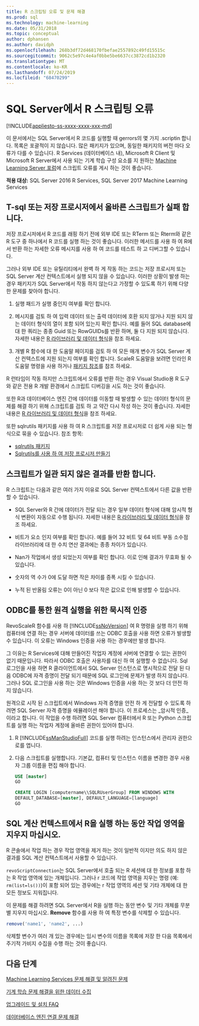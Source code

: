 ```yaml
---
title: R 스크립팅 오류 및 문제 해결
ms.prod: sql
ms.technology: machine-learning
ms.date: 05/31/2018
ms.topic: conceptual
author: dphansen
ms.author: davidph
ms.openlocfilehash: 268b3df72d468170fbefae2557892c49fd15515c
ms.sourcegitcommit: 9062c5e97c4e4af0bbe5be6637cc3872cd1b2320
ms.translationtype: MT
ms.contentlocale: ko-KR
ms.lasthandoff: 07/24/2019
ms.locfileid: "68470299"
---
```

# <a name="r-scripting-errors-in-sql-server"></a>SQL Server에서 R 스크립팅 오류
[!INCLUDE[appliesto-ss-xxxx-xxxx-xxx-md](../includes/appliesto-ss-xxxx-xxxx-xxx-md.md)]

이 문서에서는 SQL Server에서 R 코드를 실행할 때 gerrors의 몇 가지 .scriptin 합니다. 목록은 포괄적이 지 않습니다. 많은 패키지가 있으며, 동일한 패키지의 버전 마다 오류가 다를 수 있습니다. R Services (데이터베이스 내), Microsoft R Client 및 Microsoft R Server에서 사용 되는 기계 학습 구성 요소를 지 원하는 [Machine Learning Server 포럼](https://social.msdn.microsoft.com/Forums/en-US/home?category=MicrosoftR)에 스크립트 오류를 게시 하는 것이 좋습니다.

**적용 대상:** SQL Server 2016 R Services, SQL Server 2017 Machine Learning Services


## <a name="valid-script-fails-in-t-sql-or-in-stored-procedures"></a>T-sql 또는 저장 프로시저에서 올바른 스크립트가 실패 합니다.

저장 프로시저에서 R 코드를 래핑 하기 전에 외부 IDE 또는 RTerm 또는 Rterm와 같은 R 도구 중 하나에서 R 코드를 실행 하는 것이 좋습니다. 이러한 메서드를 사용 하 여 R에서 반환 하는 자세한 오류 메시지를 사용 하 여 코드를 테스트 하 고 디버그할 수 있습니다.

그러나 외부 IDE 또는 유틸리티에서 완벽 하 게 작동 하는 코드는 저장 프로시저 또는 SQL Server 계산 컨텍스트에서 실행 되지 않을 수 있습니다. 이러한 상황이 발생 하는 경우 패키지가 SQL Server에서 작동 하지 않는다고 가정할 수 있도록 하기 위해 다양 한 문제를 찾아야 합니다.

1. 실행 패드가 실행 중인지 여부를 확인 합니다.

2. 메시지를 검토 하 여 입력 데이터 또는 출력 데이터에 호환 되지 않거나 지원 되지 않는 데이터 형식의 열이 포함 되어 있는지 확인 합니다. 예를 들어 SQL database에 대 한 쿼리는 종종 Guid 또는 RowGUIDs를 반환 하며, 둘 다 지원 되지 않습니다. 자세한 내용은 [R 라이브러리 및 데이터 형식](r/r-libraries-and-data-types.md)을 참조 하세요.

3. 개별 R 함수에 대 한 도움말 페이지를 검토 하 여 모든 매개 변수가 SQL Server 계산 컨텍스트에 지원 되는지 여부를 확인 합니다. ScaleR 도움말을 보려면 인라인 R 도움말 명령을 사용 하거나 [패키지 참조](https://docs.microsoft.com/r-server/r-reference/revoscaler/revoscaler)를 참조 하세요.

R 런타임이 작동 하지만 스크립트에서 오류를 반환 하는 경우 Visual Studio용 R 도구와 같은 전용 R 개발 환경에서 스크립트 디버깅을 시도 하는 것이 좋습니다.

또한 R과 데이터베이스 엔진 간에 데이터를 이동할 때 발생할 수 있는 데이터 형식의 문제를 해결 하기 위해 스크립트를 검토 하 고 약간 다시 작성 하는 것이 좋습니다. 자세한 내용은 [R 라이브러리 및 데이터 형식](r/r-libraries-and-data-types.md)을 참조 하세요.

또한 sqlrutils 패키지를 사용 하 여 R 스크립트를 저장 프로시저로 더 쉽게 사용 되는 형식으로 묶을 수 있습니다. 참조 항목:
* [sqlrutils 패키지](r/ref-r-sqlrutils.md)
* [Sqlrutils를 사용 하 여 저장 프로시저 만들기](r/how-to-create-a-stored-procedure-using-sqlrutils.md)

## <a name="script-returns-inconsistent-results"></a>스크립트가 일관 되지 않은 결과를 반환 합니다.

R 스크립트는 다음과 같은 여러 가지 이유로 SQL Server 컨텍스트에서 다른 값을 반환할 수 있습니다.

- SQL Server와 R 간에 데이터가 전달 되는 경우 일부 데이터 형식에 대해 암시적 형식 변환이 자동으로 수행 됩니다. 자세한 내용은 [R 라이브러리 및 데이터 형식](r/r-libraries-and-data-types.md)을 참조 하세요.

- 비트가 요소 인지 여부를 확인 합니다. 예를 들어 32 비트 및 64 비트 부동 소수점 라이브러리에 대 한 수치 연산 결과에는 종종 차이가 있습니다.

- Nan가 작업에서 생성 되었는지 여부를 확인 합니다. 이로 인해 결과가 무효화 될 수 있습니다.

- 숫자의 역 수가 0에 도달 하면 작은 차이를 증폭 시킬 수 있습니다.

- 누적 된 반올림 오류는 0이 아닌 0 보다 작은 값으로 인해 발생할 수 있습니다.

## <a name="implied-authentication-for-remote-execution-via-odbc"></a>ODBC를 통한 원격 실행을 위한 묵시적 인증

RevoScaleR 함수를 사용 하 [!INCLUDE[ssNoVersion](../includes/ssnoversion-md.md)] 여 R 명령을 실행 하기 위해 컴퓨터에  연결 하는 경우 서버에 데이터를 쓰는 ODBC 호출을 사용 하면 오류가 발생할 수 있습니다. 이 오류는 Windows 인증을 사용 하는 경우에만 발생 합니다.

그 이유는 R Services에 대해 만들어진 작업자 계정에 서버에 연결할 수 있는 권한이 없기 때문입니다. 따라서 ODBC 호출은 사용자를 대신 하 여 실행할 수 없습니다. Sql 로그인을 사용 하면 R 클라이언트에서 SQL Server 인스턴스로 명시적으로 전달 된 다음 ODBC에 자격 증명이 전달 되기 때문에 SQL 로그인에 문제가 발생 하지 않습니다. 그러나 SQL 로그인을 사용 하는 것은 Windows 인증을 사용 하는 것 보다 더 안전 하지 않습니다.

원격으로 시작 된 스크립트에서 Windows 자격 증명을 안전 하 게 전달할 수 있도록 하려면 SQL Server 자격 증명을 에뮬레이션 해야 합니다. 이 프로세스는 _암시적 인증_이라고 합니다. 이 작업을 수행 하려면 SQL Server 컴퓨터에서 R 또는 Python 스크립트를 실행 하는 작업자 계정에 올바른 권한이 있어야 합니다.

1. R [!INCLUDE[ssManStudioFull](../includes/ssmanstudiofull-md.md)] 코드를 실행 하려는 인스턴스에서 관리자 권한으로를 엽니다.

2. 다음 스크립트를 실행합니다. 기본값, 컴퓨터 및 인스턴스 이름을 변경한 경우 사용자 그룹 이름을 편집 해야 합니다.

    ```sql
    USE [master]
    GO
    
    CREATE LOGIN [computername\\SQLRUserGroup] FROM WINDOWS WITH
    DEFAULT_DATABASE=[master], DEFAULT_LANGUAGE=[language]
    GO
    ```

## <a name="avoid-clearing-the-workspace-while-youre-running-r-in-a-sql-compute-context"></a>SQL 계산 컨텍스트에서 R을 실행 하는 동안 작업 영역을 지우지 마십시오.

R 콘솔에서 작업 하는 경우 작업 영역을 제거 하는 것이 일반적 이지만 의도 하지 않은 결과를 SQL 계산 컨텍스트에서 사용할 수 있습니다.

`revoScriptConnection`는 SQL Server에서 호출 되는 R 세션에 대 한 정보를 포함 하는 R 작업 영역에 있는 개체입니다. 그러나 r 코드에 작업 영역을 지우는 명령 (예: `rm(list=ls())`)이 포함 되어 있는 경우에는 r 작업 영역의 세션 및 기타 개체에 대 한 모든 정보도 지워집니다.

이 문제를 해결 하려면 SQL Server에서 R을 실행 하는 동안 변수 및 기타 개체를 무분별 지우지 마십시오. **Remove** 함수를 사용 하 여 특정 변수를 삭제할 수 있습니다.

```R
remove('name1', 'name2', ...)
```

삭제할 변수가 여러 개 있는 경우에는 임시 변수의 이름을 목록에 저장 한 다음 목록에서 주기적 가비지 수집을 수행 하는 것이 좋습니다.



## <a name="next-steps"></a>다음 단계

[Machine Learning Services 문제 해결 및 알려진 문제](machine-learning-troubleshooting-faq.md)

[기계 학습 문제 해결을 위한 데이터 수집](data-collection-ml-troubleshooting-process.md)

[업그레이드 및 설치 FAQ](r/upgrade-and-installation-faq-sql-server-r-services.md)

[데이터베이스 엔진 연결 문제 해결](../database-engine/configure-windows/troubleshoot-connecting-to-the-sql-server-database-engine.md)

